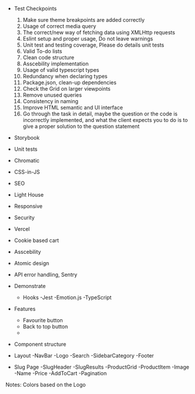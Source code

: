 - Test Checkpoints
    1. Make sure theme breakpoints are added correctly
    2. Usage of correct media query
    3. The correct/new way of fetching data using XMLHttp requests
    4. Eslint setup and proper usage, Do not leave warnings
    5. Unit test and testing coverage, Please do details unit tests
    6. Valid To-do lists
    7. Clean code structure
    8. Asscebility implementation
    9. Usage of valid typescript types
    10. Redundancy when declaring types
    11. Package.json, clean-up dependencies
    12. Check the Grid on larger viewpoints
    13. Remove unused queries
    14. Consistency in naming
    15. Improve HTML semantic and UI interface
    16. Go through the task in detail, maybe the question or the code is incorrectly implemented,
    and what the client expects you to do is to give a proper solution to the question
    statement

- Storybook
- Unit tests
- Chromatic
- CSS-in-JS
- SEO
- Light House
- Responsive
- Security
- Vercel
- Cookie based cart
- Asscebility
- Atomic design
- API error handling, Sentry

- Demonstrate
    - Hooks
    -Jest
    -Emotion.js
    -TypeScript

- Features
    - Favourite button
    - Back to top button
    -

- Component structure
- Layout
    -NavBar
        -Logo
        -Search
    -SidebarCategory
    -Footer
- Slug Page
    -SlugHeader
    -SlugResults
        -ProductGrid
            -ProductItem
                -Image
                -Name
                -Price
                -AddToCart
        -Pagination




Notes: 
Colors based on the Logo